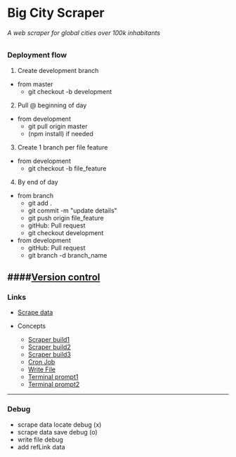 # Big City Scraper
###### A web scraper for global cities over 100k inhabitants

### Deployment flow

1. Create development branch
  - from master
    - git checkout -b development
2. Pull @ beginning of day
  - from development
    - git pull origin master
    - (npm install) if needed
3. Create 1 branch per file feature
  - from development
    - git checkout -b file_feature
4. By end of day
  - from branch
    - git add .
    - git commit -m "update details"
    - git push origin file_feature
    - gitHub: Pull request
    - git checkout development
  - from development
    - gitHub: Pull request
    - git branch -d branch_name

####[Version control](http://stackoverflow.com/questions/1125968/how-to-force-git-pull-to-overwrite-local-files)
---

### Links

- [Scrape data](https://en.wikipedia.org/wiki/List_of_towns_and_cities_with_100,000_or_more_inhabitants/cityname:_A)

- Concepts
  - [Scraper build1](https://scotch.io/tutorials/scraping-the-web-with-node-js)
  - [Scraper build2](http://dillonbuchanan.com/programming/html-scraping-in-nodejs-with-cheerio/)
  - [Scraper build3](https://www.smashingmagazine.com/2015/04/web-scraping-with-nodejs/)
  - [Cron Job](https://github.com/kelektiv/node-cron)
  - [Write File](https://www.npmjs.com/package/jsonfile)
  - [Terminal prompt1](https://docs.nodejitsu.com/articles/command-line/how-to-prompt-for-command-line-input/)
  - [Terminal prompt2](https://andidittrich.de/2015/12/node-js-simple-command-line-confirm-messages.html)
---

### Debug

  - scrape data locate debug (x)
  - scrape data save debug (o)
  - write file debug
  - add refLink data
